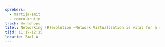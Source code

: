 ```yaml
---
sprekers:
  - martijn-smit
  - remco-bruijn
track: Workshops
titel: Networking (R)evolution –Network Virtualization is vital for a real SDDC 
tijd: 11:15-12:15
locatie: Zaal A
---
```





